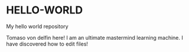# HELLO-WORLD
My hello world repository

Tomaso von delfin here! I am an ultimate mastermind learning machine. I have discovered how to edit files!
